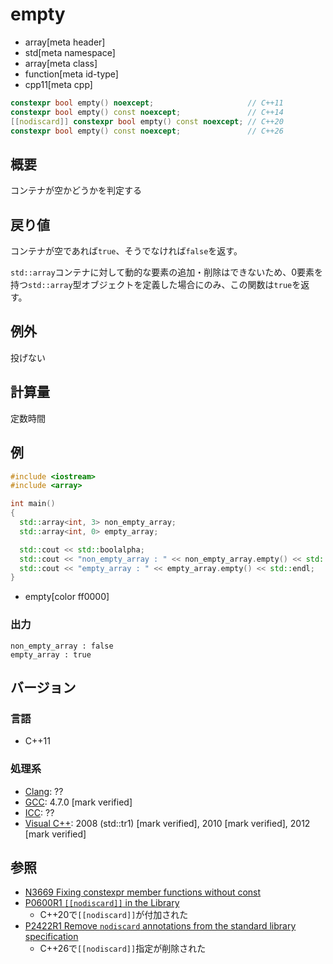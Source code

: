 # empty
* array[meta header]
* std[meta namespace]
* array[meta class]
* function[meta id-type]
* cpp11[meta cpp]

```cpp
constexpr bool empty() noexcept;                     // C++11
constexpr bool empty() const noexcept;               // C++14
[[nodiscard]] constexpr bool empty() const noexcept; // C++20
constexpr bool empty() const noexcept;               // C++26
```

## 概要
コンテナが空かどうかを判定する


## 戻り値
コンテナが空であれば`true`、そうでなければ`false`を返す。

`std::array`コンテナに対して動的な要素の追加・削除はできないため、0要素を持つ`std::array`型オブジェクトを定義した場合にのみ、この関数は`true`を返す。


## 例外
投げない


## 計算量
定数時間


## 例
```cpp example
#include <iostream>
#include <array>

int main()
{
  std::array<int, 3> non_empty_array;
  std::array<int, 0> empty_array;

  std::cout << std::boolalpha;
  std::cout << "non_empty_array : " << non_empty_array.empty() << std::endl;
  std::cout << "empty_array : " << empty_array.empty() << std::endl;
}
```
* empty[color ff0000]


### 出力
```
non_empty_array : false
empty_array : true
```


## バージョン
### 言語
- C++11

### 処理系
- [Clang](/implementation.md#clang): ??
- [GCC](/implementation.md#gcc): 4.7.0 [mark verified]
- [ICC](/implementation.md#icc): ??
- [Visual C++](/implementation.md#visual_cpp): 2008 (std::tr1) [mark verified], 2010 [mark verified], 2012 [mark verified]


## 参照
- [N3669 Fixing constexpr member functions without const](http://www.open-std.org/jtc1/sc22/wg21/docs/papers/2013/n3669.pdf)
- [P0600R1 `[[nodiscard]]` in the Library](http://www.open-std.org/jtc1/sc22/wg21/docs/papers/2017/p0600r1.pdf)
    - C++20で`[[nodiscard]]`が付加された
- [P2422R1 Remove `nodiscard` annotations from the standard library specification](https://open-std.org/jtc1/sc22/wg21/docs/papers/2024/p2422r1.html)
    - C++26で`[[nodiscard]]`指定が削除された
